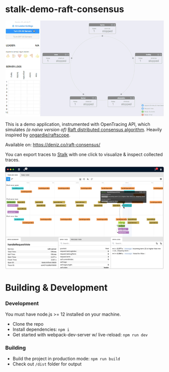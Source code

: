 # stalk-demo-raft-consensus

![Demo](./docs/readme-assets/demo.gif)

This is a demo application, instrumented with OpenTracing API, which simulates *(a naive version of)* [Raft distributed consensus algorithm](https://en.wikipedia.org/wiki/Raft_(computer_science)). Heavily inspired by [ongardie/raftscope](https://github.com/ongardie/raftscope).

Available on: https://deniz.co/raft-consensus/

You can export traces to [Stalk](https://github.com/dgurkaynak/stalk) with one click to visualize & inspect collected traces.

![A sample of collected traces](./docs/readme-assets/stalk-screenshot.png)

# Building & Development

### Development

You must have node.js >= 12 installed on your machine.

- Clone the repo
- Install dependencies: `npm i`
- Get started with webpack-dev-server w/ live-reload: `npm run dev`

### Building

- Build the project in production mode: `npm run build`
- Check out `/dist` folder for output
